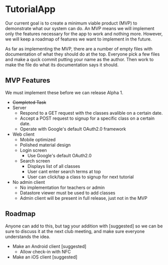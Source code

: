 TutorialApp
===========

Our current goal is to create a minimum viable product (MVP) to demonstrate 
what our system can do.  An MVP means we will implement only the features 
necessary for the app to work and nothing more.  However, we will keep a 
roadmap of features we want to implement in the future.

As far as implementing the MVP, there are a number of empty files with
documentation of what they should do at the top.  Everyone pick a few files
and make a quck commit putting your name as the author.  Then work to make 
the file do what its documentation says it should.

MVP Features
------------

We must implement these before we can release Alpha 1.

  - ~~Completed Task~~
  - Server
    - Respond to a GET request with the classes avalible on a certain date.
    - Accept a POST request to signup for a specific class on a certain date.
    - Operate with Google's default OAuth2.0 framework
  - Web client
    - Mobile optimized
    - Polished material design
    - Login screen
      - Use Google's default OAuth2.0
    - Search screen
      - Displays list of all classes
      - User cant enter search terms at top
      - User can click/tap a class to signup for next tutorial
  - No admin client
    - No implementation for teachers or admin
    - Datastore viewer must be used to add classes
    - Admin client will be present in full release, just not in the MVP

Roadmap
-------

Anyone can add to this, but tag your addition with [suggested] so we can be 
sure to discuss it at the next club meeting, and make sure everyone understands
the idea.

  - Make an Android client [suggested]
    - Allow check-in with NFC
  - Make an iOS client [suggested]
